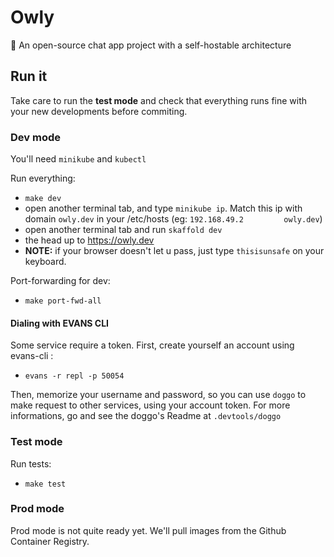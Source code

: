 # Owly
🦉  An open-source chat app project with a self-hostable architecture


## Run it

Take care to run the **test mode** and check that everything runs fine with your new developments before commiting.

### Dev mode

You'll need `minikube` and `kubectl`

Run everything:
- `make dev`
- open another terminal tab, and type `minikube ip`. Match this ip with domain `owly.dev` in your /etc/hosts (eg: `192.168.49.2         owly.dev`)
- open another terminal tab and run `skaffold dev`
- the head up to https://owly.dev
- **NOTE:** if your browser doesn't let u pass, just type `thisisunsafe` on your keyboard.

Port-forwarding for dev: 
- `make port-fwd-all`


#### Dialing with EVANS CLI

Some service require a token.
First, create yourself an account using evans-cli :
- `evans -r repl -p 50054`

Then, memorize your username and password, so you can use `doggo` to make request to other services, using your account token.
For more informations, go and see the doggo's Readme at `.devtools/doggo`


### Test mode

Run tests:
- `make test`

### Prod mode

Prod mode is not quite ready yet. We'll pull images from the Github Container Registry.
